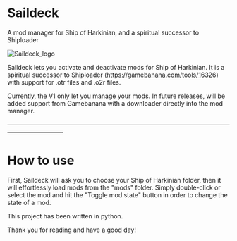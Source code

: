 # Saildeck
A mod manager for Ship of Harkinian, and a spiritual successor to Shiploader

![Saildeck_logo](https://github.com/user-attachments/assets/187e5820-cc41-46e6-a94a-68127e50c4bc)

Saildeck lets you activate and deactivate mods for Ship of Harkinian.
It is a spiritual successor to Shiploader (https://gamebanana.com/tools/16326) with support for .otr files and .o2r files.

Currently, the V1 only let you manage your mods. In future releases, will be added support from Gamebanana with a downloader directly into the mod manager.

—————————————————————————————————————————————

# How to use

First, Saildeck will ask you to choose your Ship of Harkinian folder, then it will effortlessly load mods from the "mods" folder.
Simply double-click or select the mod and hit the "Toggle mod state" button in order to change the state of a mod.

This project has been written in python.

Thank you for reading and have a good day!
